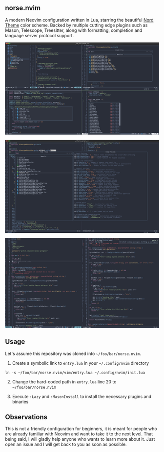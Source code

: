 ## norse.nvim

A modern Neovim configuration written in Lua, starring the beautiful
[Nord Theme](https://www.nordtheme.com/) color scheme. Backed by multiple cutting edge plugins such as Mason, Telescope, Treesitter, along with formatting, completion and language server protocol support.

![norse.nvim](https://github.com/lfv89/norse.nvim/blob/master/assets/nvim.jpg?raw=true)

![norse.nvim](https://github.com/lfv89/norse.nvim/blob/master/assets/nvim2.jpg?raw=true)

![norse.nvim](https://github.com/lfv89/norse.nvim/blob/master/assets/go2.jpg?raw=true)

## Usage

Let's assume this repository was cloned into `~/foo/bar/norse.nvim`.

1. Create a symbolic link to `entry.lua` in your `~/.config/nvim` directory

```
ln -s ~/foo/bar/norse.nvim/vim/entry.lua ~/.config/nvim/init.lua
```

2. Change the hard-coded path in `entry.lua` line 20 to `~/foo/bar/norse.nvim`

3. Execute `:Lazy` and `:MasonInstall` to install the necessary plugins and binaries

## Observations

This is not a friendly configuration for beginners, it is meant for people who are already familiar with Neovim and want to take it to the next level. That being said, I will gladly help anyone who wants to learn more about it. Just open an issue and I will get back to you as soon as possible.
